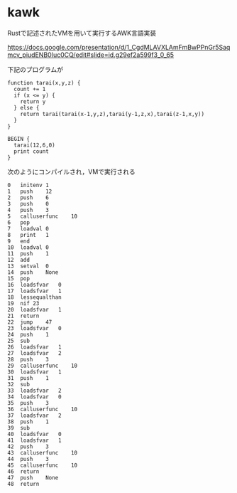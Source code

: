 # kawk
Rustで記述されたVMを用いて実行するAWK言語実装

https://docs.google.com/presentation/d/1_CgdMLAVXLAmFmBwPPnGr5Saqmcv_piudENB0Iuc0CQ/edit#slide=id.g29ef2a599f3_0_65

下記のプログラムが

```
function tarai(x,y,z) {
  count += 1
  if (x <= y) {
    return y
  } else {
    return tarai(tarai(x-1,y,z),tarai(y-1,z,x),tarai(z-1,x,y))
  }
}

BEGIN {
  tarai(12,6,0)
  print count
}
```

次のようにコンパイルされ，VMで実行される
```
0	initenv	1
1	push	12
2	push	6
3	push	0
4	push	3
5	calluserfunc	10
6	pop	
7	loadval	0
8	print	1
9	end	
10	loadval	0
11	push	1
12	add	
13	setval	0
14	push	None
15	pop	
16	loadsfvar	0
17	loadsfvar	1
18	lessequalthan	
19	nif	23
20	loadsfvar	1
21	return	
22	jump	47
23	loadsfvar	0
24	push	1
25	sub	
26	loadsfvar	1
27	loadsfvar	2
28	push	3
29	calluserfunc	10
30	loadsfvar	1
31	push	1
32	sub	
33	loadsfvar	2
34	loadsfvar	0
35	push	3
36	calluserfunc	10
37	loadsfvar	2
38	push	1
39	sub	
40	loadsfvar	0
41	loadsfvar	1
42	push	3
43	calluserfunc	10
44	push	3
45	calluserfunc	10
46	return	
47	push	None
48	return	
```

